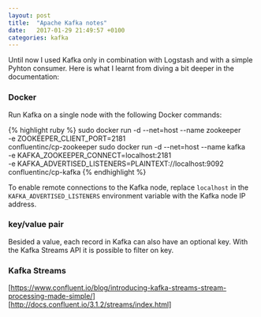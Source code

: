 ```yaml
---
layout: post
title:  "Apache Kafka notes"
date:   2017-01-29 21:49:57 +0100
categories: kafka
---
```

Until now I used Kafka only in combination with Logstash and with a simple Pyhton consumer. Here is what I learnt from diving a bit deeper in the documentation:
### Docker
Run Kafka on a single node with the following Docker commands:

{% highlight ruby %}
sudo docker run -d --net=host --name zookeeper \
	-e ZOOKEEPER_CLIENT_PORT=2181 \
	confluentinc/cp-zookeeper
sudo docker run -d --net=host --name kafka \
	-e KAFKA_ZOOKEEPER_CONNECT=localhost:2181 \
	-e KAFKA_ADVERTISED_LISTENERS=PLAINTEXT://localhost:9092 \
	confluentinc/cp-kafka
{% endhighlight %}

To enable remote connections to the Kafka node, replace `localhost` in the `KAFKA_ADVERTISED_LISTENERS` environment variable with the Kafka node IP address.
### key/value pair
Besided a value, each record in Kafka can also have an optional key. With the Kafka Streams API it is possible to filter on key.
### Kafka Streams
[https://www.confluent.io/blog/introducing-kafka-streams-stream-processing-made-simple/]
[http://docs.confluent.io/3.1.2/streams/index.html]

